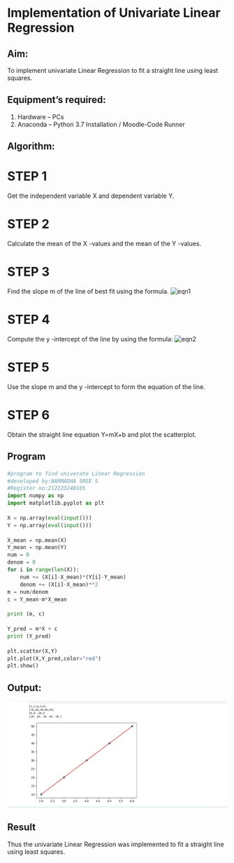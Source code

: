 # Implementation of Univariate Linear Regression
## Aim:
To implement univariate Linear Regression to fit a straight line using least squares.
## Equipment’s required:
1.	Hardware – PCs
2.	Anaconda – Python 3.7 Installation / Moodle-Code Runner
## Algorithm:
# STEP 1
Get the independent variable X and dependent variable Y.
# STEP 2
Calculate the mean of the X -values and the mean of the Y -values.
# STEP 3
Find the slope m of the line of best fit using the formula.
 ![eqn1](./eq1.jpg)
# STEP 4
Compute the y -intercept of the line by using the formula:
![eqn2](./eq2.jpg)  
# STEP 5
Use the slope m and the y -intercept to form the equation of the line.
# STEP 6
Obtain the straight line equation Y=mX+b and plot the scatterplot.
## Program
```PYTHON
#program to find univerate Linear Regression
#developed by:NARMADHA SREE S
#Register no:212223240105
import numpy as np
import matplotlib.pyplot as plt

X = np.array(eval(input()))
Y = np.array(eval(input()))

X_mean = np.mean(X)
Y_mean = np.mean(Y)
num = 0
denom = 0
for i in range(len(X)):
    num += (X[i]-X_mean)*(Y[i]-Y_mean)
    denom += (X[i]-X_mean)**2
m = num/denom
c = Y_mean-m*X_mean
    
print (m, c)

Y_pred = m*X + c
print (Y_pred)

plt.scatter(X,Y)
plt.plot(X,Y_pred,color="red")
plt.show()
```
## Output:
![alt text](<Screenshot 2024-05-05 183903.png>)
## Result
Thus the univariate Linear Regression was implemented to fit a straight line using least squares.
